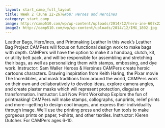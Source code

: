 ```yaml
---
layout: start_camp_full_layout
title: Week 2 (June 22-26)&#58; Heroes and Heroines
category: start_camp
image: http://camp510.com/wp/wp-content/uploads/2014/12/hero-ine-607x220.jpg
image2: http://camp510.com/wp/wp-content/uploads/2014/12/IMG_1802.jpg
---
```


Leather Bags, Hero/ines, and Printmaking Leather In this week’s Leather Bag Project CAMPers will focus on functional design work to make bags with depth. CAMPers will have the option to make it a handbag, clutch, kit, or utility belt pack, and will be responsible for assembling and stretching their bags, as well as personalizing them with stamps, embossing, and dye work. Instructor: Sam Waller Heroes & Heroines CAMPers create heroic cartoons characters. Drawing inspiration from Keith Haring, the Pixar movie The Incredibles, and mask traditions from around the world, CAMPers work on their own and collaboratively to develop ideas, explore camera angles, and create plaster masks  which will represent protection, disguise or transformation. Instructor: Lori Now Print Workshop Explore the fun of printmaking! CAMPers will make stamps, collographs, sunprints, relief prints and more—getting to design cool images, and express their individuality through image. We’ll use the printing press and other fun tools to make gorgeous prints on paper, t-shirts, and other textiles. Instructor:  Kieren Dutcher. For CAMPers ages 6-10. 